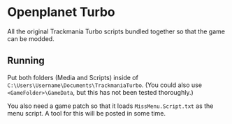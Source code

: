 # Openplanet Turbo

All the original Trackmania Turbo scripts bundled together so that the game can be modded.

## Running

Put both folders (Media and Scripts) inside of `C:\Users\Username\Documents\TrackmaniaTurbo`. (You could also use `<GameFolder>\GameData`, but this has not been tested thoroughly.)

You also need a game patch so that it loads `MissMenu.Script.txt` as the menu script. A tool for this will be posted in some time.
